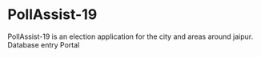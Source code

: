 # PollAssist-19
PollAssist-19 is an election application for the city and areas around jaipur. Database entry Portal
